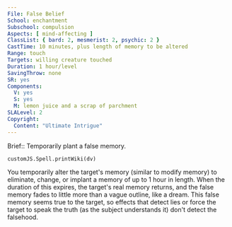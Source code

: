 ```yaml
---
File: False Belief
School: enchantment
Subschool: compulsion
Aspects: [ mind-affecting ]
ClassList: { bard: 2, mesmerist: 2, psychic: 2 }
CastTime: 10 minutes, plus length of memory to be altered
Range: touch
Targets: willing creature touched
Duration: 1 hour/level
SavingThrow: none
SR: yes
Components:
  V: yes
  S: yes
  M: lemon juice and a scrap of parchment
SLALevel: 2
Copyright:
  Content: "Ultimate Intrigue"
---
```

Brief:: Temporarily plant a false memory.

```dataviewjs
customJS.Spell.printWiki(dv)
```

You temporarily alter the target's memory (similar to modify memory) to eliminate, change, or implant a memory of up to 1 hour in length. When the duration of this expires, the target's real memory returns, and the false memory fades to little more than a vague outline, like a dream. This false memory seems true to the target, so effects that detect lies or force the target to speak the truth (as the subject understands it) don't detect the falsehood.

